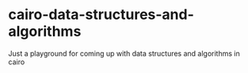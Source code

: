 # cairo-data-structures-and-algorithms
Just a playground for coming up with data structures and algorithms in cairo
